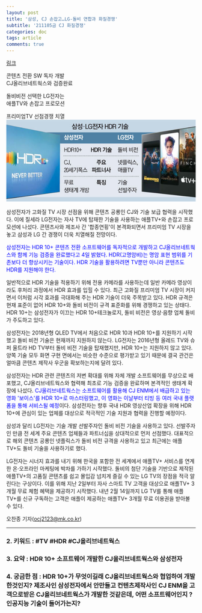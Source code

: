```yaml
---
layout: post
title: '삼성, CJ 손잡고…LG-돌비 연합과 화질경쟁'
subtitle: '211105금 CJ 화질경쟁'
categories: doc
tags: article
comments: true
---
```


[링크](https://news.naver.com/main/read.naver?mode=LPOD&mid=sec&oid=009&aid=0004874579)

콘텐츠 전환 SW 독자 개발   
CJ올리브네트웍스와 검증완료   

돌비비전 선택한 LG전자는   
애플TV와 손잡고 프로모션   

프리미엄TV 선점경쟁 치열   
<img src="/assets/img/211105Fri_CJ.png">

삼성전자가 고화질 TV 시장 선점을 위해 콘텐츠 공룡인 CJ와 기술 보급 협력을 시작했다. 이에 질세라 LG전자는 자사 TV에 탑재한 기술을 사용하는 애플TV+와 손잡고 프로모션에 나섰다. 콘텐츠사와 제조사 간 '합종연횡'이 본격화되면서 프리미엄 TV 시장을 놓고 삼성과 LG 간 경쟁이 더욱 치열해질 전망이다.   

<span style="color:blue">삼성전자는 HDR 10+ 콘텐츠 전환 소프트웨어를 독자적으로 개발하고 CJ올리브네트웍스와 함께 기능 검증을 완료했다고 4일 밝혔다. HDR(고명암비)는 명암 표현 범위를 기존보다 더 향상시키는 기술이다. HDR 기술을 활용하려면 TV뿐만 아니라 콘텐츠도 HDR를 지원해야 한다.</span>   

일반적으로 HDR 기술을 적용하기 위해 전용 카메라를 사용하는데 일반 카메라 영상이라도 후처리 과정에서 HDR 효과를 입힐 수 있다. 최근 고화질 프리미엄 TV 시장이 커지면서 이처럼 시각 효과를 극대화해 주는 HDR 기술이 더욱 주목받고 있다. HDR 규격은 현재 표준이 없어 HDR 10+와 돌비 비전이 규격 표준화를 위해 경쟁하고 있는 상태다. HDR 10+는 삼성전자가 이끄는 HDR 10+테크놀로지, 돌비 비전은 영상·음향 업체 돌비가 주도하고 있다.   

삼성전자는 2018년형 QLED TV에서 처음으로 HDR 10과 HDR 10+를 지원하기 시작했고 돌비 비전 기술은 현재까지 지원하지 않는다. LG전자는 2016년형 올레드 TV와 슈퍼 울트라 HD TV부터 돌비 비전 기술을 탑재했지만, HDR 10+는 지원하지 않고 있다. 양쪽 기술 모두 화면 구현 면에서는 비슷한 수준으로 평가받고 있기 때문에 결국 관건은 얼마큼 콘텐츠 제작사 우군을 확보하는지에 달려 있다.   

삼성전자는 HDR 관련 콘텐츠의 저변 확대를 위해 자체 개발 소프트웨어를 무상으로 배포했고, CJ올리브네트웍스와 협력해 최초로 기능 검증을 완료하며 본격적인 생태계 확장에 나섰다. <span style="color:blue">CJ올리브네트웍스는 소프트웨어를 활용해 CJ ENM에서 배급하고 있는 영화 '보이스'를 HDR 10+로 마스터링했고, 이 영화는 이날부터 티빙 등 여러 국내 플랫폼을 통해 서비스될 예정</span>이다. 삼성전자는 향후 국내 HDR 영상산업 확장을 위해 HDR 10+에 관심이 있는 업체를 대상으로 적극적인 기술 지원과 협력을 진행할 예정이다.

삼성과 달리 LG전자는 기술 개발 선발주자인 돌비 비전 기술을 사용하고 있다. 선발주자인 만큼 전 세계 주요 콘텐츠 업체들과 파트너십을 상대적으로 먼저 선점했다. 대표적으로 해외 콘텐츠 공룡인 넷플릭스가 돌비 비전 규격을 사용하고 있고 최근에는 애플TV+도 돌비 기술을 사용하기로 했다.

LG전자는 시너지 효과를 내기 위해 한국을 포함한 전 세계에서 애플TV+ 서비스를 연계한 온·오프라인 마케팅에 박차를 가하기 시작했다. 돌비의 첨단 기술을 기반으로 제작된 애플TV+의 고품질 콘텐츠를 쉽고 몰입감 넘치게 즐길 수 있는 LG TV의 장점을 적극 알린다는 구상이다. 이를 위해 지난 2일부터 자사 스마트 TV 고객을 대상으로 애플TV+ 3개월 무료 체험 혜택을 제공하기 시작했다. 내년 2월 14일까지 LG TV를 통해 애플TV+를 신규 구독하는 고객은 애플이 제공하는 애플TV+ 3개월 무료 이용권을 받아볼 수 있다.

오찬종 기자(ocj2123@mk.co.kr)
* * *

### 2. 키워드 : \#TV \#HDR \#CJ올리브네트웍스
### 3. 요약 : HDR 10+ 소프트웨어 개발한 CJ올리브네트웍스와 삼성전자
### 4. 궁금한 점 : HDR 10+가 무엇이길래 CJ올리브네트웍스와 협업하여 개발한것인지? 제조사인 삼성전자에서 안만들고 컨텐츠제작사인 CJ ENM을 고객으로받은 CJ올리브네트웍스가 개발한 것같은데, 어떤 소프트웨어인지 ? 인공지능 기술이 들어가는지?
